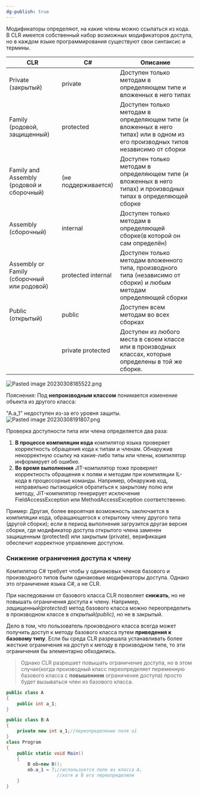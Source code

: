 ```yaml
---
dg-publish: true
---
```


Модификаторы определяют, на какие члены можно ссылаться из кода. 
В CLR имеется собственный набор возможных модификаторов доступа, но в каждом языке программирования существуют свои синтаксис и термины.


| CLR                                        | C#                  | Описание                                                                                                                         |
| ------------------------------------------ | ------------------- | -------------------------------------------------------------------------------------------------------------------------------- |
| Private (закрытый)                         | private             | Доступен только методам в определяющем типе и вложенных в него типах                                                             |
| Family (родовой, защищенный)               | protected           | Доступен только методам в определяющем типе (и вложенных в него типах) или в одном из его производных типов независимо от сборки |
| Family and Assembly (родовой и сборочный)  | (не поддерживается) | Доступен только методам в определяющем типе (и вложенных в него типах) и производных типах в определяющей сборке                 |
| Assembly (сборочный)                       | internal            | Доступен только методам в определяющей сборке(в которой он сам определён)                                                                                    |
| Assembly or Family (сборочный или родовой) | protected internal  | Доступен только методам вложенного типа, производного типа (независимо от сборки) и любым методам определяющей сборки            |
| Public (открытый)                          | public              | Доступен всем методам во всех сборках                                                                                            |
|                                            | private protected   | Доступен из любого места в своем классе или в производных классах, которые определены в той же сборке.                           |

![Pasted image 20230308185522.png](/img/user/Files/Image/Pasted%20image%2020230308185522.png)

Пояснения:
Под **непроизводным классом** понимается изменение объекта из другого класса:

"A.a_1" недоступен из-за его уровня защиты.
![Pasted image 20230308191807.png](/img/user/Files/Image/Pasted%20image%2020230308191807.png)


Проверка доступности типа или члена определяется два раза:
1.  **В процессе компиляции кода** компилятор языка проверяет корректность обращения кода к типам и членам. Обнаружив некорректную ссылку на какие-либо типы или члены, компилятор информирует об ошибке. 
2. **Во время выполнения** JIT-компилятор тоже проверяет корректность обращения к полям и методам при компиляции IL-кода в процессорные команды. Например, обнаружив код, неправильно пытающийся обратиться к закрытому полю или методу, JIT-компилятор генерирует исключение FieldAccessException или MethodAccessException соответственно.

Пример:
Другая, более вероятная возможность заключается в компиляции кода, обращающегося к открытому члену другого типа (другой сборки); если в период выполнения загрузится другая версия сборки, где модификатор доступа открытого члена заменен защищенным (protected) или закрытым (private), верификация обеспечит корректное управление доступом.

### Снижение ограничения доступа к члену

Компилятор C# требует чтобы у одинаковых членов базового и производного типов были одинаковые модификаторы доступа. Однако это ограничение языка C#, а не CLR.

При наследовании от базового класса CLR позволяет **снижать**, но не повышать ограничения доступа к члену.
Например, *защищенный(protected)* метод базового класса можно переопределить в производном классе в *открытый(public)*, но не в закрытый. 

Дело в том, что пользователь производного класса всегда может получить доступ к методу базового класса путем **приведения к базовому типу**. Если бы среда CLR разрешала устанавливать более жесткие ограничения на доступ к методу в производном типе, то эти ограничения бы элементарно обходились.

>Однако CLR разрешает повышать ограничение доступа, но в этом случае(когда производный класс переопределяет переменную базового класса с **повышением** ограничение доступа) просто будет вызываться член из базового класса.

```csharp
public class A
{
	public int a_1;
}

public class B:A
{
	private new int a_1;//переопределение поля a1
}
class Program
{  
	public static void Main() 
	{
		B ob=new B();
		ob.a_1 = 7;//используется поле из класса A,
				   //хотя в B его переопределили
	} 
}
```



